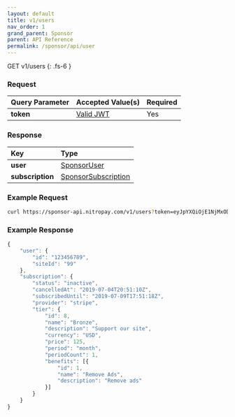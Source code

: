 ```yaml
---
layout: default
title: v1/users
nav_order: 1
grand_parent: Sponsor
parent: API Reference
permalink: /sponsor/api/user
---
```


GET v1/users
{: .fs-6 }

### Request

| Query Parameter | Accepted Value(s)           | Required |
| :-------------- | :-------------------------- | :------- |
| **token**       | [Valid JWT](/sponsor/token) | Yes      |

### Response

| Key              | Type                                                   |
| :--------------- | :----------------------------------------------------- |
| **user**         | [SponsorUser](/sponsor/api/model/user)                 |
| **subscription** | [SponsorSubscription](/sponsor/api/model/subscription) |

### Example Request

```bash
curl https://sponsor-api.nitropay.com/v1/users?token=eyJpYXQiOjE1NjMxODY3O...
```

### Example Response

```js
{
    "user": {
        "id": "123456789",
        "siteId": "99"
    },
    "subscription": {
        "status": "inactive",
        "cancelledAt": "2019-07-04T20:51:10Z",
        "subscribedUntil": "2019-07-09T17:51:18Z",
        "provider": "stripe",
        "tier": {
            "id": 8,
            "name": "Bronze",
            "description": "Support our site",
            "currency": "USD",
            "price": 125,
            "period": "month",
            "periodCount": 1,
            "benefits": [{
                "id": 1,
                "name": "Remove Ads",
                "description": "Remove ads"
            }]
        }
    }
}
```
